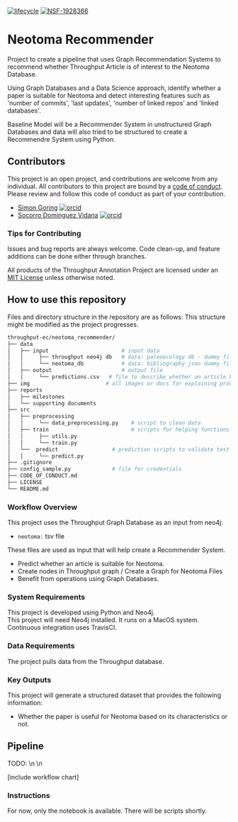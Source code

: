 [![lifecycle](https://img.shields.io/badge/lifecycle-experimental-orange.svg)](https://www.tidyverse.org/lifecycle/#experimental)
[![NSF-1928366](https://img.shields.io/badge/NSF-1928366-blue.svg)](https://nsf.gov/awardsearch/showAward?AWD_ID=1928366)

# Neotoma Recommender

Project to create a pipeline that uses Graph Recommendation Systems to recommend whether Throughput Article is of interest to the Neotoma Database.

Using Graph Databases and a Data Science approach, identify whether a paper is suitable for Neotoma and detect interesting features such as 'number of commits', 'last updates', 'number of linked repos' and 'linked databases'.  

Baseline Model will be a Recommender System in unstructured Graph Databases and data will also tried to be structured to create a Recommendre System using Python.

## Contributors

This project is an open project, and contributions are welcome from any individual.  All contributors to this project are bound by a [code of conduct](CODE_OF_CONDUCT.md).  Please review and follow this code of conduct as part of your contribution.

  * [Simon Goring](http://www.goring.org/) [![orcid](https://img.shields.io/badge/orcid-0000--0002--2700--4605-brightgreen.svg)](https://orcid.org/0000-0002-2700-4605)
  * [Socorro Dominguez Vidana](https://sedv8808.github.io/) [![orcid](https://img.shields.io/badge/orcid-0000--0002--7926--4935-brightgreen.svg)](https://orcid.org/0000-0002-7926-4935)


### Tips for Contributing

Issues and bug reports are always welcome.  Code clean-up, and feature additions can be done either through branches.

All products of the Throughput Annotation Project are licensed under an [MIT License](LICENSE) unless otherwise noted.

## How to use this repository

Files and directory structure in the repository are as follows:
This structure might be modified as the project progresses.

```bash
throughput-ec/neotoma_recommender/
├── data
│   ├── input                       # input data
│   │     ├── throughput neo4j db   # data: paleoecology db - dummy file for reproducibility
│   │     └── neotoma_db            # data: bibliography json dummy file for reproducibility
│   ├── output                      # output file
│   │     └── predictions.csv   # file to describe whether an article belongs to neotoma or not
├── img                        # all images or docs for explaining processes
├── reports    
│   ├── milestones
│   └── supporting documents           
├── src    
│   ├── preprocessing    
│   │     └── data_preprocessing.py    # script to clean data
│   ├── train                          # scripts for helping functions and training model
│   │     ├── utils.py
│   │     └── train.py                 
│   └──  predict                 # prediction scripts to validate test data and to try in new data
│   │     └── predict.py       
├── .gitignore
├── config_sample.py             # file for credentials
├── CODE_OF_CONDUCT.md
├── LICENSE
└── README.md
```

### Workflow Overview

This project uses the Throughput Graph Database as an input from neo4j:
* `neotoma:` tsv file

These files are used as input that will help create a Recommender System.
* Predict whether an article is suitable for Neotoma.
* Create nodes in Throughput graph / Create a Graph for Neotoma Files
* Benefit from operations using Graph Databases.

### System Requirements

This project is developed using Python and Neo4j.  
This project will need Neo4j installed.
It runs on a MacOS system.
Continuous integration uses TravisCI.

### Data Requirements

The project pulls data from the Throughput database.

### Key Outputs

This project will generate a structured dataset that provides the following information:
* Whether the paper is useful for Neotoma based on its characteristics or not.

## Pipeline
TODO:
\n
\n

[include workflow chart]

### Instructions

For now, only the notebook is available.
There will be scripts shortly.
